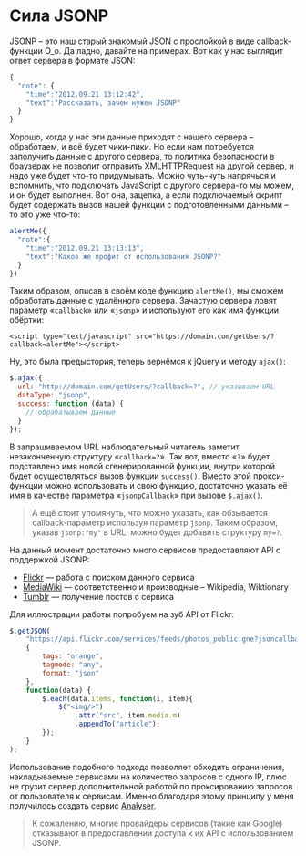# Сила JSONP

JSONP – это наш старый знакомый JSON с прослойкой в виде callback-функции О\_о. Да ладно, давайте на примерах. Вот как у нас выглядит ответ сервера в формате JSON:

```javascript
{
  "note": {
    "time":"2012.09.21 13:12:42",
    "text":"Рассказать, зачем нужен JSONP"
  }
}
```

Хорошо, когда у нас эти данные приходят с нашего сервера – обработаем, и всё будет чики-пики. Но если нам потребуется заполучить данные с другого сервера, то политика безопасности в браузерах не позволит отправить XMLHTTPRequest на другой сервер, и надо уже будет что-то придумывать. Можно чуть-чуть напрячься и вспомнить, что подключать JavaScript с другого сервера-то мы можем, и он будет выполнен. Вот она, зацепка, а если подключаемый скрипт будет содержать вызов нашей функции с подготовленными данными – то это уже что-то:

```javascript
alertMe({
  "note":{
    "time":"2012.09.21 13:13:13",
    "text":"Каков же профит от использования JSONP?"
  }
})
```

Таким образом, описав в своём коде функцию `alertMe()`, мы сможем обработать данные с удалённого сервера. Зачастую сервера ловят параметр «`callback`» или «`jsonp`» и используют его как имя функции обёртки:

```markup
<script type="text/javascript" src="https://domain.com/getUsers/?callback=alertMe"></script>
```

Ну, это была предыстория, теперь вернёмся к jQuery и методу `ajax()`:

```javascript
$.ajax({
  url: "http://domain.com/getUsers/?callback=?", // указываем URL
  dataType: "jsonp",
  success: function (data) {
    // обрабатываем данные
  }
});
```

В запрашиваемом URL наблюдательный читатель заметит незаконченную структуру «`callback=?`». Так вот, вместо «`?`» будет подставлено имя новой сгенерированной функции, внутри которой будет осуществляться вызов функции `success()`. Вместо этой прокси-функции можно использовать и свою функцию, достаточно указать её имя в качестве параметра «`jsonpCallback`» при вызове `$.ajax()`.

> А ещё стоит упомянуть, что можно указать, как обзывается callback-параметр используя параметр `jsonp`. Таким образом, указав `jsonp:"my"` в URL, можно будет добавить структуру `my=?`.

На данный момент достаточно много сервисов предоставляют API с поддержкой JSONP:

* [Flickr](https://www.flickr.com/services/api/response.json.html) — работа с поиском данного сервиса
* [MediaWiki](https://en.wikipedia.org/w/api.php) — соответственно и производные – Wikipedia, Wiktionary
* [Tumblr](https://www.tumblr.com/docs/en/api/v2) — получение постов с сервиса

Для иллюстрации работы попробуем на зуб API от Flickr:

```javascript
$.getJSON(
    "https://api.flickr.com/services/feeds/photos_public.gne?jsoncallback=?",
    {
        tags: "orange",
        tagmode: "any",
        format: "json"
    },
    function(data) {
        $.each(data.items, function(i, item){
            $("<img/>")
                .attr("src", item.media.m)
                .appendTo("article");
        });
    }
);
```

Использование подобного подхода позволяет обходить ограничения, накладываемые сервисами на количество запросов с одного IP, плюс не грузит сервер дополнительной работой по проксированию запросов от пользователя к сервисам. Именно благодаря этому принципу у меня получилось создать сервис [Analyser](https://analyser.hohli.com/).

> К сожалению, многие провайдеры сервисов (такие как Google) отказывают в предоставлении доступа к их API с использованием JSONP.
